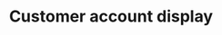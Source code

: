 ---
title: "Customer account display"
name: "channelmeta_trade"
key: "account_display"
description: "Map used to display additional information on the customers account page. Does not require the mustache template. Use meta_ to map customer attributes."
user_friendly_description: "Set custom fields to display additional information on the customers account page. This may include credit limit, balance, and who the sales rep for the customer is."
default: "{
  &quot;Some Text&quot;: &quot;abc&quot;,
  &quot;Balance&quot;: &quot;meta_balance&quot;,
  &quot;Credit Limit&quot;: &quot;meta_credit_limit&quot;,
  &quot;Sales Person&quot;: &quot;meta_sales_person&quot;
}"
values: []
tags: [channelmeta,trade]
type: "meta"
process: "products"
headless: true
---